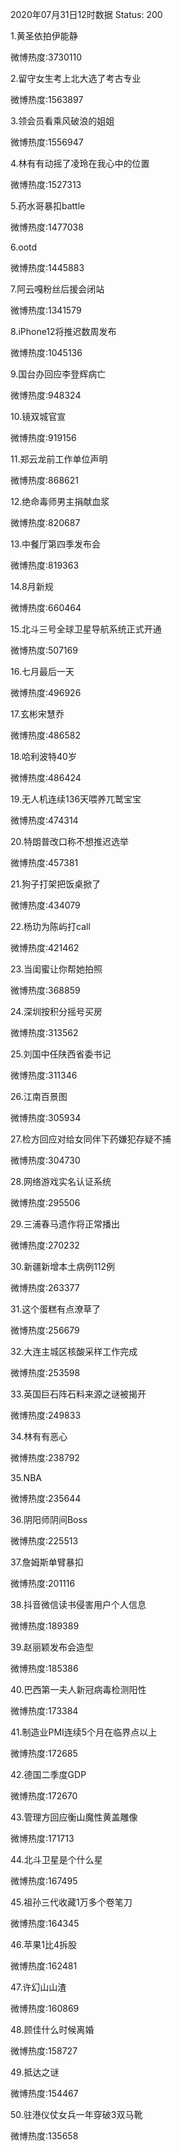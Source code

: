 2020年07月31日12时数据
Status: 200

1.黄圣依拍伊能静

微博热度:3730110

2.留守女生考上北大选了考古专业

微博热度:1563897

3.领会员看乘风破浪的姐姐

微博热度:1556947

4.林有有动摇了凌玲在我心中的位置

微博热度:1527313

5.药水哥暴扣battle

微博热度:1477038

6.ootd

微博热度:1445883

7.阿云嘎粉丝后援会闭站

微博热度:1341579

8.iPhone12将推迟数周发布

微博热度:1045136

9.国台办回应李登辉病亡

微博热度:948324

10.镜双城官宣

微博热度:919156

11.郑云龙前工作单位声明

微博热度:868621

12.绝命毒师男主捐献血浆

微博热度:820687

13.中餐厅第四季发布会

微博热度:819363

14.8月新规

微博热度:660464

15.北斗三号全球卫星导航系统正式开通

微博热度:507169

16.七月最后一天

微博热度:496926

17.玄彬宋慧乔

微博热度:486582

18.哈利波特40岁

微博热度:486424

19.无人机连续136天喂养兀鹫宝宝

微博热度:474314

20.特朗普改口称不想推迟选举

微博热度:457381

21.狗子打架把饭桌掀了

微博热度:434079

22.杨玏为陈屿打call

微博热度:421462

23.当闺蜜让你帮她拍照

微博热度:368859

24.深圳按积分摇号买房

微博热度:313562

25.刘国中任陕西省委书记

微博热度:311346

26.江南百景图

微博热度:305934

27.检方回应对给女同伴下药嫌犯存疑不捕

微博热度:304730

28.网络游戏实名认证系统

微博热度:295506

29.三浦春马遗作将正常播出

微博热度:270232

30.新疆新增本土病例112例

微博热度:263377

31.这个蛋糕有点潦草了

微博热度:256679

32.大连主城区核酸采样工作完成

微博热度:253598

33.英国巨石阵石料来源之谜被揭开

微博热度:249833

34.林有有恶心

微博热度:238792

35.NBA

微博热度:235644

36.阴阳师阴间Boss

微博热度:225513

37.詹姆斯单臂暴扣

微博热度:201116

38.抖音微信读书侵害用户个人信息

微博热度:189389

39.赵丽颖发布会造型

微博热度:185386

40.巴西第一夫人新冠病毒检测阳性

微博热度:173384

41.制造业PMI连续5个月在临界点以上

微博热度:172685

42.德国二季度GDP

微博热度:172670

43.管理方回应衡山魔性黄盖雕像

微博热度:171713

44.北斗卫星是个什么星

微博热度:167495

45.祖孙三代收藏1万多个卷笔刀

微博热度:164345

46.苹果1比4拆股

微博热度:162481

47.许幻山山渣

微博热度:160869

48.顾佳什么时候离婚

微博热度:158727

49.抵达之谜

微博热度:154467

50.驻港仪仗女兵一年穿破3双马靴

微博热度:135658

